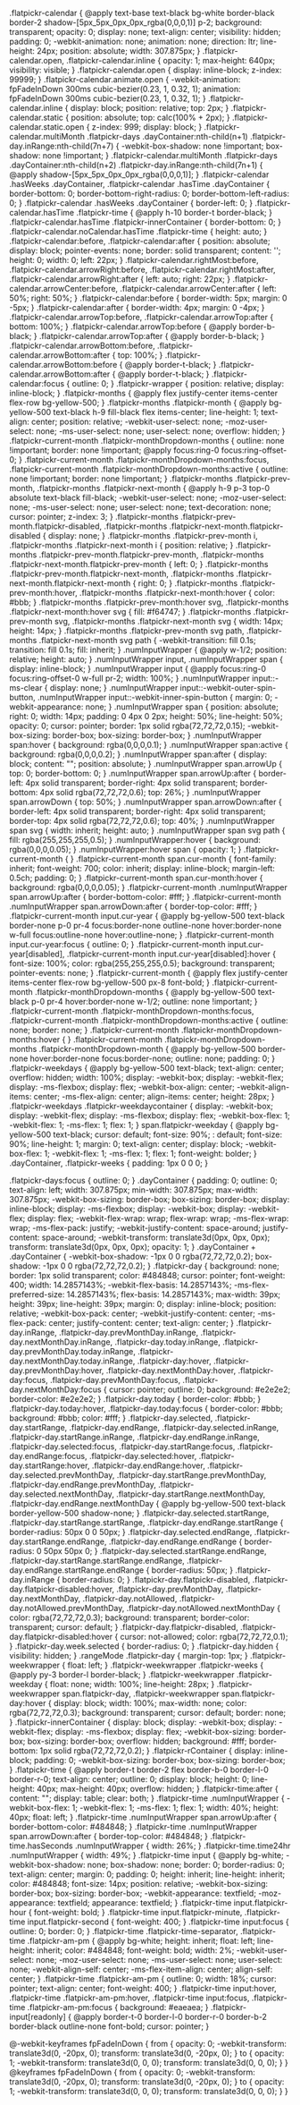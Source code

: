 .flatpickr-calendar {
  @apply text-base text-black bg-white border-black border-2 shadow-[5px_5px_0px_0px_rgba(0,0,0,1)] p-2;
  background: transparent;
  opacity: 0;
  display: none;
  text-align: center;
  visibility: hidden;
  padding: 0;
  -webkit-animation: none;
          animation: none;
  direction: ltr;
  line-height: 24px;
  position: absolute;
  width: 307.875px;
}
.flatpickr-calendar.open,
.flatpickr-calendar.inline {
  opacity: 1;
  max-height: 640px;
  visibility: visible;
}
.flatpickr-calendar.open {
  display: inline-block;
  z-index: 99999;
}
.flatpickr-calendar.animate.open {
  -webkit-animation: fpFadeInDown 300ms cubic-bezier(0.23, 1, 0.32, 1);
          animation: fpFadeInDown 300ms cubic-bezier(0.23, 1, 0.32, 1);
}
.flatpickr-calendar.inline {
  display: block;
  position: relative;
  top: 2px;
}
.flatpickr-calendar.static {
  position: absolute;
  top: calc(100% + 2px);
}
.flatpickr-calendar.static.open {
  z-index: 999;
  display: block;
}
.flatpickr-calendar.multiMonth .flatpickr-days .dayContainer:nth-child(n+1) .flatpickr-day.inRange:nth-child(7n+7) {
  -webkit-box-shadow: none !important;
          box-shadow: none !important;
}
.flatpickr-calendar.multiMonth .flatpickr-days .dayContainer:nth-child(n+2) .flatpickr-day.inRange:nth-child(7n+1) {
  @apply shadow-[5px_5px_0px_0px_rgba(0,0,0,1)];
}
.flatpickr-calendar .hasWeeks .dayContainer,
.flatpickr-calendar .hasTime .dayContainer {
  border-bottom: 0;
  border-bottom-right-radius: 0;
  border-bottom-left-radius: 0;
}
.flatpickr-calendar .hasWeeks .dayContainer {
  border-left: 0;
}
.flatpickr-calendar.hasTime .flatpickr-time {
  @apply h-10 border-t border-black;
}
.flatpickr-calendar.hasTime .flatpickr-innerContainer {
  border-bottom: 0;
}
.flatpickr-calendar.noCalendar.hasTime .flatpickr-time {
  height: auto;
}
.flatpickr-calendar:before,
.flatpickr-calendar:after {
  position: absolute;
  display: block;
  pointer-events: none;
  border: solid transparent;
  content: '';
  height: 0;
  width: 0;
  left: 22px;
}
.flatpickr-calendar.rightMost:before,
.flatpickr-calendar.arrowRight:before,
.flatpickr-calendar.rightMost:after,
.flatpickr-calendar.arrowRight:after {
  left: auto;
  right: 22px;
}
.flatpickr-calendar.arrowCenter:before,
.flatpickr-calendar.arrowCenter:after {
  left: 50%;
  right: 50%;
}
.flatpickr-calendar:before {
  border-width: 5px;
  margin: 0 -5px;
}
.flatpickr-calendar:after {
  border-width: 4px;
  margin: 0 -4px;
}
.flatpickr-calendar.arrowTop:before,
.flatpickr-calendar.arrowTop:after {
  bottom: 100%;
}
.flatpickr-calendar.arrowTop:before {
  @apply border-b-black;
}
.flatpickr-calendar.arrowTop:after {
  @apply border-b-black;
}
.flatpickr-calendar.arrowBottom:before,
.flatpickr-calendar.arrowBottom:after {
  top: 100%;
}
.flatpickr-calendar.arrowBottom:before {
  @apply border-t-black;
}
.flatpickr-calendar.arrowBottom:after {
  @apply border-t-black;
}
.flatpickr-calendar:focus {
  outline: 0;
}
.flatpickr-wrapper {
  position: relative;
  display: inline-block;
}
.flatpickr-months {
  @apply flex justify-center items-center flex-row bg-yellow-500;
}
.flatpickr-months .flatpickr-month {
  @apply bg-yellow-500 text-black h-9 fill-black flex items-center;
  line-height: 1;
  text-align: center;
  position: relative;
  -webkit-user-select: none;
     -moz-user-select: none;
      -ms-user-select: none;
          user-select: none;
  overflow: hidden;
}
.flatpickr-current-month .flatpickr-monthDropdown-months {
  outline: none !important;
  border: none !important;
  @apply focus:ring-0 focus:ring-offset-0;
}
.flatpickr-current-month .flatpickr-monthDropdown-months:focus, .flatpickr-current-month .flatpickr-monthDropdown-months:active {
  outline: none !important;
  border: none !important;
}
.flatpickr-months .flatpickr-prev-month,
.flatpickr-months .flatpickr-next-month {
  @apply h-9 p-3 top-0 absolute text-black fill-black;
  -webkit-user-select: none;
     -moz-user-select: none;
      -ms-user-select: none;
          user-select: none;
  text-decoration: none;
  cursor: pointer;
  z-index: 3;
}
.flatpickr-months .flatpickr-prev-month.flatpickr-disabled,
.flatpickr-months .flatpickr-next-month.flatpickr-disabled {
  display: none;
}
.flatpickr-months .flatpickr-prev-month i,
.flatpickr-months .flatpickr-next-month i {
  position: relative;
}
.flatpickr-months .flatpickr-prev-month.flatpickr-prev-month,
.flatpickr-months .flatpickr-next-month.flatpickr-prev-month {
  left: 0;
}
.flatpickr-months .flatpickr-prev-month.flatpickr-next-month,
.flatpickr-months .flatpickr-next-month.flatpickr-next-month {
  right: 0;
}
.flatpickr-months .flatpickr-prev-month:hover,
.flatpickr-months .flatpickr-next-month:hover {
  color: #bbb;
}
.flatpickr-months .flatpickr-prev-month:hover svg,
.flatpickr-months .flatpickr-next-month:hover svg {
  fill: #f64747;
}
.flatpickr-months .flatpickr-prev-month svg,
.flatpickr-months .flatpickr-next-month svg {
  width: 14px;
  height: 14px;
}
.flatpickr-months .flatpickr-prev-month svg path,
.flatpickr-months .flatpickr-next-month svg path {
  -webkit-transition: fill 0.1s;
  transition: fill 0.1s;
  fill: inherit;
}
.numInputWrapper {
  @apply w-1/2;
  position: relative;
  height: auto;
}
.numInputWrapper input,
.numInputWrapper span {
  display: inline-block;
}
.numInputWrapper input {
  @apply focus:ring-0 focus:ring-offset-0 w-full pr-2;
  width: 100%;
}
.numInputWrapper input::-ms-clear {
  display: none;
}
.numInputWrapper input::-webkit-outer-spin-button,
.numInputWrapper input::-webkit-inner-spin-button {
  margin: 0;
  -webkit-appearance: none;
}
.numInputWrapper span {
  position: absolute;
  right: 0;
  width: 14px;
  padding: 0 4px 0 2px;
  height: 50%;
  line-height: 50%;
  opacity: 0;
  cursor: pointer;
  border: 1px solid rgba(72,72,72,0.15);
  -webkit-box-sizing: border-box;
          box-sizing: border-box;
}
.numInputWrapper span:hover {
  background: rgba(0,0,0,0.1);
}
.numInputWrapper span:active {
  background: rgba(0,0,0,0.2);
}
.numInputWrapper span:after {
  display: block;
  content: "";
  position: absolute;
}
.numInputWrapper span.arrowUp {
  top: 0;
  border-bottom: 0;
}
.numInputWrapper span.arrowUp:after {
  border-left: 4px solid transparent;
  border-right: 4px solid transparent;
  border-bottom: 4px solid rgba(72,72,72,0.6);
  top: 26%;
}
.numInputWrapper span.arrowDown {
  top: 50%;
}
.numInputWrapper span.arrowDown:after {
  border-left: 4px solid transparent;
  border-right: 4px solid transparent;
  border-top: 4px solid rgba(72,72,72,0.6);
  top: 40%;
}
.numInputWrapper span svg {
  width: inherit;
  height: auto;
}
.numInputWrapper span svg path {
  fill: rgba(255,255,255,0.5);
}
.numInputWrapper:hover {
  background: rgba(0,0,0,0.05);
}
.numInputWrapper:hover span {
  opacity: 1;
}
.flatpickr-current-month {
}
.flatpickr-current-month span.cur-month {
  font-family: inherit;
  font-weight: 700;
  color: inherit;
  display: inline-block;
  margin-left: 0.5ch;
  padding: 0;
}
.flatpickr-current-month span.cur-month:hover {
  background: rgba(0,0,0,0.05);
}
.flatpickr-current-month .numInputWrapper span.arrowUp:after {
  border-bottom-color: #fff;
}
.flatpickr-current-month .numInputWrapper span.arrowDown:after {
  border-top-color: #fff;
}
.flatpickr-current-month input.cur-year {
  @apply bg-yellow-500 text-black border-none p-0 pr-4 focus:border-none outline-none hover:border-none w-full focus:outline-none hover:outline-none;
}
.flatpickr-current-month input.cur-year:focus {
  outline: 0;
}
.flatpickr-current-month input.cur-year[disabled],
.flatpickr-current-month input.cur-year[disabled]:hover {
  font-size: 100%;
  color: rgba(255,255,255,0.5);
  background: transparent;
  pointer-events: none;
}
.flatpickr-current-month {
  @apply flex justify-center items-center flex-row bg-yellow-500 px-8 font-bold;
}
.flatpickr-current-month .flatpickr-monthDropdown-months {
  @apply bg-yellow-500 text-black p-0 pr-4 hover:border-none w-1/2;
  outline: none !important;
}
.flatpickr-current-month .flatpickr-monthDropdown-months:focus,
.flatpickr-current-month .flatpickr-monthDropdown-months:active {
  outline: none;
  border: none;
}
.flatpickr-current-month .flatpickr-monthDropdown-months:hover {
}
.flatpickr-current-month .flatpickr-monthDropdown-months .flatpickr-monthDropdown-month {
  @apply bg-yellow-500 border-none hover:border-none focus:border-none;
  outline: none;
  padding: 0;
}
.flatpickr-weekdays {
  @apply bg-yellow-500 text-black;
  text-align: center;
  overflow: hidden;
  width: 100%;
  display: -webkit-box;
  display: -webkit-flex;
  display: -ms-flexbox;
  display: flex;
  -webkit-box-align: center;
  -webkit-align-items: center;
      -ms-flex-align: center;
          align-items: center;
  height: 28px;
}
.flatpickr-weekdays .flatpickr-weekdaycontainer {
  display: -webkit-box;
  display: -webkit-flex;
  display: -ms-flexbox;
  display: flex;
  -webkit-box-flex: 1;
  -webkit-flex: 1;
      -ms-flex: 1;
          flex: 1;
}
span.flatpickr-weekday {
  @apply bg-yellow-500 text-black;
  cursor: default;
  font-size: 90%;
: default;
  font-size: 90%;
  line-height: 1;
  margin: 0;
  text-align: center;
  display: block;
  -webkit-box-flex: 1;
  -webkit-flex: 1;
      -ms-flex: 1;
          flex: 1;
  font-weight: bolder;
}
.dayContainer,
.flatpickr-weeks {
  padding: 1px 0 0 0;
}

.flatpickr-days:focus {
  outline: 0;
}
.dayContainer {
  padding: 0;
  outline: 0;
  text-align: left;
  width: 307.875px;
  min-width: 307.875px;
  max-width: 307.875px;
  -webkit-box-sizing: border-box;
          box-sizing: border-box;
  display: inline-block;
  display: -ms-flexbox;
  display: -webkit-box;
  display: -webkit-flex;
  display: flex;
  -webkit-flex-wrap: wrap;
          flex-wrap: wrap;
  -ms-flex-wrap: wrap;
  -ms-flex-pack: justify;
  -webkit-justify-content: space-around;
          justify-content: space-around;
  -webkit-transform: translate3d(0px, 0px, 0px);
          transform: translate3d(0px, 0px, 0px);
  opacity: 1;
}
.dayContainer + .dayContainer {
  -webkit-box-shadow: -1px 0 0 rgba(72,72,72,0.2);
          box-shadow: -1px 0 0 rgba(72,72,72,0.2);
}
.flatpickr-day {
  background: none;
  border: 1px solid transparent;
  color: #484848;
  cursor: pointer;
  font-weight: 400;
  width: 14.2857143%;
  -webkit-flex-basis: 14.2857143%;
      -ms-flex-preferred-size: 14.2857143%;
          flex-basis: 14.2857143%;
  max-width: 39px;
  height: 39px;
  line-height: 39px;
  margin: 0;
  display: inline-block;
  position: relative;
  -webkit-box-pack: center;
  -webkit-justify-content: center;
      -ms-flex-pack: center;
          justify-content: center;
  text-align: center;
}
.flatpickr-day.inRange,
.flatpickr-day.prevMonthDay.inRange,
.flatpickr-day.nextMonthDay.inRange,
.flatpickr-day.today.inRange,
.flatpickr-day.prevMonthDay.today.inRange,
.flatpickr-day.nextMonthDay.today.inRange,
.flatpickr-day:hover,
.flatpickr-day.prevMonthDay:hover,
.flatpickr-day.nextMonthDay:hover,
.flatpickr-day:focus,
.flatpickr-day.prevMonthDay:focus,
.flatpickr-day.nextMonthDay:focus {
  cursor: pointer;
  outline: 0;
  background: #e2e2e2;
  border-color: #e2e2e2;
}
.flatpickr-day.today {
  border-color: #bbb;
}
.flatpickr-day.today:hover,
.flatpickr-day.today:focus {
  border-color: #bbb;
  background: #bbb;
  color: #fff;
}
.flatpickr-day.selected,
.flatpickr-day.startRange,
.flatpickr-day.endRange,
.flatpickr-day.selected.inRange,
.flatpickr-day.startRange.inRange,
.flatpickr-day.endRange.inRange,
.flatpickr-day.selected:focus,
.flatpickr-day.startRange:focus,
.flatpickr-day.endRange:focus,
.flatpickr-day.selected:hover,
.flatpickr-day.startRange:hover,
.flatpickr-day.endRange:hover,
.flatpickr-day.selected.prevMonthDay,
.flatpickr-day.startRange.prevMonthDay,
.flatpickr-day.endRange.prevMonthDay,
.flatpickr-day.selected.nextMonthDay,
.flatpickr-day.startRange.nextMonthDay,
.flatpickr-day.endRange.nextMonthDay {
  @apply bg-yellow-500 text-black border-yellow-500 shadow-none;
}
.flatpickr-day.selected.startRange,
.flatpickr-day.startRange.startRange,
.flatpickr-day.endRange.startRange {
  border-radius: 50px 0 0 50px;
}
.flatpickr-day.selected.endRange,
.flatpickr-day.startRange.endRange,
.flatpickr-day.endRange.endRange {
  border-radius: 0 50px 50px 0;
}
.flatpickr-day.selected.startRange.endRange,
.flatpickr-day.startRange.startRange.endRange,
.flatpickr-day.endRange.startRange.endRange {
  border-radius: 50px;
}
.flatpickr-day.inRange {
  border-radius: 0;
}
.flatpickr-day.flatpickr-disabled,
.flatpickr-day.flatpickr-disabled:hover,
.flatpickr-day.prevMonthDay,
.flatpickr-day.nextMonthDay,
.flatpickr-day.notAllowed,
.flatpickr-day.notAllowed.prevMonthDay,
.flatpickr-day.notAllowed.nextMonthDay {
  color: rgba(72,72,72,0.3);
  background: transparent;
  border-color: transparent;
  cursor: default;
}
.flatpickr-day.flatpickr-disabled,
.flatpickr-day.flatpickr-disabled:hover {
  cursor: not-allowed;
  color: rgba(72,72,72,0.1);
}
.flatpickr-day.week.selected {
  border-radius: 0;
}
.flatpickr-day.hidden {
  visibility: hidden;
}
.rangeMode .flatpickr-day {
  margin-top: 1px;
}
.flatpickr-weekwrapper {
  float: left;
}
.flatpickr-weekwrapper .flatpickr-weeks {
  @apply py-3 border-l border-black;
}
.flatpickr-weekwrapper .flatpickr-weekday {
  float: none;
  width: 100%;
  line-height: 28px;
}
.flatpickr-weekwrapper span.flatpickr-day,
.flatpickr-weekwrapper span.flatpickr-day:hover {
  display: block;
  width: 100%;
  max-width: none;
  color: rgba(72,72,72,0.3);
  background: transparent;
  cursor: default;
  border: none;
}
.flatpickr-innerContainer {
  display: block;
  display: -webkit-box;
  display: -webkit-flex;
  display: -ms-flexbox;
  display: flex;
  -webkit-box-sizing: border-box;
          box-sizing: border-box;
  overflow: hidden;
  background: #fff;
  border-bottom: 1px solid rgba(72,72,72,0.2);
}
.flatpickr-rContainer {
  display: inline-block;
  padding: 0;
  -webkit-box-sizing: border-box;
          box-sizing: border-box;
}
.flatpickr-time {
  @apply border-t border-2 flex border-b-0 border-l-0 border-r-0;
  text-align: center;
  outline: 0;
  display: block;
  height: 0;
  line-height: 40px;
  max-height: 40px;
  overflow: hidden;
}
.flatpickr-time:after {
  content: "";
  display: table;
  clear: both;
}
.flatpickr-time .numInputWrapper {
  -webkit-box-flex: 1;
  -webkit-flex: 1;
      -ms-flex: 1;
          flex: 1;
  width: 40%;
  height: 40px;
  float: left;
}
.flatpickr-time .numInputWrapper span.arrowUp:after {
  border-bottom-color: #484848;
}
.flatpickr-time .numInputWrapper span.arrowDown:after {
  border-top-color: #484848;
}
.flatpickr-time.hasSeconds .numInputWrapper {
  width: 26%;
}
.flatpickr-time.time24hr .numInputWrapper {
  width: 49%;
}
.flatpickr-time input {
  @apply bg-white;
  -webkit-box-shadow: none;
          box-shadow: none;
  border: 0;
  border-radius: 0;
  text-align: center;
  margin: 0;
  padding: 0;
  height: inherit;
  line-height: inherit;
  color: #484848;
  font-size: 14px;
  position: relative;
  -webkit-box-sizing: border-box;
          box-sizing: border-box;
  -webkit-appearance: textfield;
  -moz-appearance: textfield;
  appearance: textfield;
}
.flatpickr-time input.flatpickr-hour {
  font-weight: bold;
}
.flatpickr-time input.flatpickr-minute,
.flatpickr-time input.flatpickr-second {
  font-weight: 400;
}
.flatpickr-time input:focus {
  outline: 0;
  border: 0;
}
.flatpickr-time .flatpickr-time-separator,
.flatpickr-time .flatpickr-am-pm {
  @apply bg-white;
  height: inherit;
  float: left;
  line-height: inherit;
  color: #484848;
  font-weight: bold;
  width: 2%;
  -webkit-user-select: none;
     -moz-user-select: none;
      -ms-user-select: none;
          user-select: none;
  -webkit-align-self: center;
      -ms-flex-item-align: center;
          align-self: center;
}
.flatpickr-time .flatpickr-am-pm {
  outline: 0;
  width: 18%;
  cursor: pointer;
  text-align: center;
  font-weight: 400;
}
.flatpickr-time input:hover,
.flatpickr-time .flatpickr-am-pm:hover,
.flatpickr-time input:focus,
.flatpickr-time .flatpickr-am-pm:focus {
  background: #eaeaea;
}
.flatpickr-input[readonly] {
  @apply border-t-0 border-l-0 border-r-0 border-b-2 border-black outline-none font-bold;
  cursor: pointer;
}

@-webkit-keyframes fpFadeInDown {
  from {
    opacity: 0;
    -webkit-transform: translate3d(0, -20px, 0);
            transform: translate3d(0, -20px, 0);
  }
  to {
    opacity: 1;
    -webkit-transform: translate3d(0, 0, 0);
            transform: translate3d(0, 0, 0);
  }
}
@keyframes fpFadeInDown {
  from {
    opacity: 0;
    -webkit-transform: translate3d(0, -20px, 0);
            transform: translate3d(0, -20px, 0);
  }
  to {
    opacity: 1;
    -webkit-transform: translate3d(0, 0, 0);
            transform: translate3d(0, 0, 0);
  }
} 